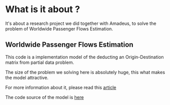 # What is it about ?

It's about a research project we did together with Amadeus, to solve the problem of Worldwide Passenger Flows Estimation.

## Worldwide Passenger Flows Estimation 

This code is a implementation model of the deducting an Origin-Destination matrix from partial data problem. 

The size of the problem we solving here is absolutely huge, this what makes the model attractive.

For more information about it, please read this [article](http://miis.maths.ox.ac.uk/miis/736/1/amadeus_ReportESGI.pdf)

The code source of the model is [here](https://github.com/micheliknechtel/Amadeus-Project/tree/master/tesr)
